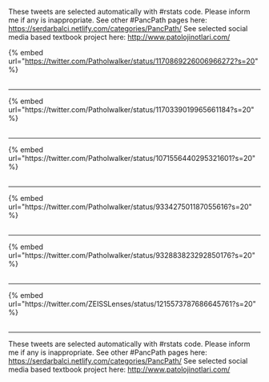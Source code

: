 

These tweets are selected automatically with #rstats code. Please inform me if any is inappropriate.
See other #PancPath pages here: https://serdarbalci.netlify.com/categories/PancPath/ 
See selected social media based textbook project here: http://www.patolojinotlari.com/

{% embed url="https://twitter.com/Patholwalker/status/1170869226006966272?s=20" %}<br>
<br>
<hr>
{% embed url="https://twitter.com/Patholwalker/status/1170339019965661184?s=20" %}<br>
<br>
<hr>
{% embed url="https://twitter.com/Patholwalker/status/1071556440295321601?s=20" %}<br>
<br>
<hr>
{% embed url="https://twitter.com/Patholwalker/status/933427501187055616?s=20" %}<br>
<br>
<hr>
{% embed url="https://twitter.com/Patholwalker/status/932883823292850176?s=20" %}<br>
<br>
<hr>
{% embed url="https://twitter.com/ZEISSLenses/status/1215573787686645761?s=20" %}<br>
<br>
<hr>


These tweets are selected automatically with #rstats code. Please inform me if any is inappropriate.
See other #PancPath pages here: https://serdarbalci.netlify.com/categories/PancPath/ 
See selected social media based textbook project here: http://www.patolojinotlari.com/
